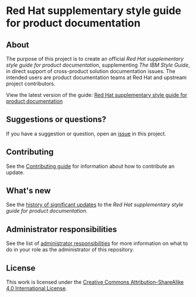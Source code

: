 # Red Hat supplementary style guide for product documentation

## About

The purpose of this project is to create an official _Red Hat supplementary style guide for product documentation_, supplementing _The IBM Style Guide_, in direct support of cross-product solution documentation issues. The intended users are product documentation teams at Red Hat and upstream project contributors.

View the latest version of the guide: [Red Hat supplementary style guide for product documentation](https://redhat-documentation.github.io/supplementary-style-guide/)

## Suggestions or questions?

If you have a suggestion or question, open an [issue](https://github.com/redhat-documentation/doc-style/issues) in this project.

## Contributing

See the [Contributing guide](CONTRIBUTING.md) for information about how to contribute an update.

## What's new

See the [history of significant updates](HISTORY.md) to the _Red Hat supplementary style guide for product documentation_.

## Administrator responsibilities

See the list of [administrator responsibilities](ADMIN.adoc) for more information on what to do in your role as the administrator of this repository.  

## License

This work is licensed under the [Creative Commons Attribution-ShareAlike 4.0 International License](https://creativecommons.org/licenses/by-sa/4.0/).
